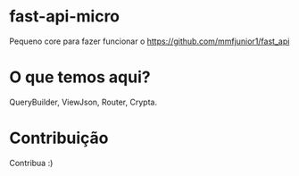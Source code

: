 # fast-api-micro
Pequeno core para fazer funcionar o https://github.com/mmfjunior1/fast_api
# O que temos aqui?
QueryBuilder, ViewJson, Router, Crypta.

# Contribuição
Contribua :)
